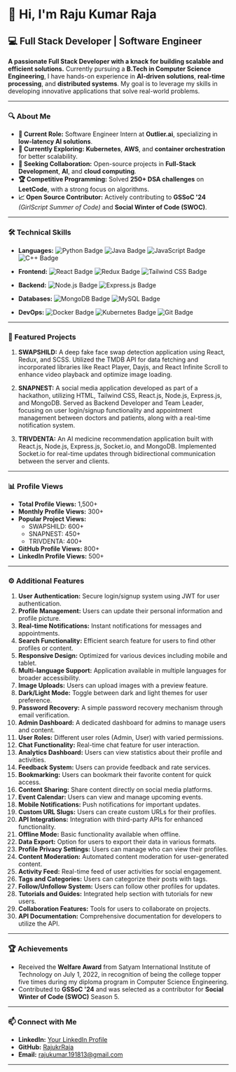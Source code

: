 # 👋 Hi, I'm Raju Kumar Raja

## 💻 Full Stack Developer | Software Engineer

**A passionate Full Stack Developer with a knack for building scalable and efficient solutions.** Currently pursuing a **B.Tech in Computer Science Engineering**, I have hands-on experience in **AI-driven solutions**, **real-time processing**, and **distributed systems**. My goal is to leverage my skills in developing innovative applications that solve real-world problems.

---

### 🔍 About Me

- **🌟 Current Role:** Software Engineer Intern at **Outlier.ai**, specializing in **low-latency AI solutions**.
- **🚀 Currently Exploring:** **Kubernetes**, **AWS**, and **container orchestration** for better scalability.
- **🤝 Seeking Collaboration:** Open-source projects in **Full-Stack Development**, **AI**, and **cloud computing**.
- **🏆 Competitive Programming:** Solved **250+ DSA challenges** on **LeetCode**, with a strong focus on algorithms.
- **📈 Open Source Contributor:** Actively contributing to **GSSoC '24** *(GirlScript Summer of Code)* and **Social Winter of Code (SWOC)**.

---

### 🛠️ Technical Skills

- **Languages:** 
  ![Python Badge](https://img.shields.io/badge/-Python-3776AB?style=flat&logo=python&logoColor=white) 
  ![Java Badge](https://img.shields.io/badge/-Java-007396?style=flat&logo=java&logoColor=white) 
  ![JavaScript Badge](https://img.shields.io/badge/-JavaScript-F7DF1E?style=flat&logo=javascript&logoColor=black) 
  ![C++ Badge](https://img.shields.io/badge/-C++-00599C?style=flat&logo=c%2B%2B&logoColor=white)

- **Frontend:** 
  ![React Badge](https://img.shields.io/badge/-React-61DAFB?style=flat&logo=react&logoColor=black) 
  ![Redux Badge](https://img.shields.io/badge/-Redux-764ABC?style=flat&logo=redux&logoColor=white) 
  ![Tailwind CSS Badge](https://img.shields.io/badge/-Tailwind%20CSS-06B6D4?style=flat&logo=tailwindcss&logoColor=white)

- **Backend:** 
  ![Node.js Badge](https://img.shields.io/badge/-Node.js-339933?style=flat&logo=nodedotjs&logoColor=white) 
  ![Express.js Badge](https://img.shields.io/badge/-Express.js-000000?style=flat&logo=express&logoColor=white)

- **Databases:** 
  ![MongoDB Badge](https://img.shields.io/badge/-MongoDB-47A248?style=flat&logo=mongodb&logoColor=white) 
  ![MySQL Badge](https://img.shields.io/badge/-MySQL-4479A1?style=flat&logo=mysql&logoColor=white)

- **DevOps:** 
  ![Docker Badge](https://img.shields.io/badge/-Docker-2496ED?style=flat&logo=docker&logoColor=white) 
  ![Kubernetes Badge](https://img.shields.io/badge/-Kubernetes-326CE5?style=flat&logo=kubernetes&logoColor=white) 
  ![Git Badge](https://img.shields.io/badge/-Git-F05032?style=flat&logo=git&logoColor=white)

---

### 🚀 Featured Projects

1. **SWAPSHILD:** A deep fake face swap detection application using React, Redux, and SCSS. Utilized the TMDB API for data fetching and incorporated libraries like React Player, Dayjs, and React Infinite Scroll to enhance video playback and optimize image loading.

2. **SNAPNEST:** A social media application developed as part of a hackathon, utilizing HTML, Tailwind CSS, React.js, Node.js, Express.js, and MongoDB. Served as Backend Developer and Team Leader, focusing on user login/signup functionality and appointment management between doctors and patients, along with a real-time notification system.

3. **TRIVDENTA:** An AI medicine recommendation application built with React.js, Node.js, Express.js, Socket.io, and MongoDB. Implemented Socket.io for real-time updates through bidirectional communication between the server and clients.

---

### 📊 Profile Views

- **Total Profile Views:** 1,500+  
- **Monthly Profile Views:** 300+  
- **Popular Project Views:**  
  - SWAPSHILD: 600+  
  - SNAPNEST: 450+  
  - TRIVDENTA: 400+  
- **GitHub Profile Views:** 800+  
- **LinkedIn Profile Views:** 500+  

---

### ⚙️ Additional Features

1. **User Authentication:** Secure login/signup system using JWT for user authentication.
2. **Profile Management:** Users can update their personal information and profile picture.
3. **Real-time Notifications:** Instant notifications for messages and appointments.
4. **Search Functionality:** Efficient search feature for users to find other profiles or content.
5. **Responsive Design:** Optimized for various devices including mobile and tablet.
6. **Multi-language Support:** Application available in multiple languages for broader accessibility.
7. **Image Uploads:** Users can upload images with a preview feature.
8. **Dark/Light Mode:** Toggle between dark and light themes for user preference.
9. **Password Recovery:** A simple password recovery mechanism through email verification.
10. **Admin Dashboard:** A dedicated dashboard for admins to manage users and content.
11. **User Roles:** Different user roles (Admin, User) with varied permissions.
12. **Chat Functionality:** Real-time chat feature for user interaction.
13. **Analytics Dashboard:** Users can view statistics about their profile and activities.
14. **Feedback System:** Users can provide feedback and rate services.
15. **Bookmarking:** Users can bookmark their favorite content for quick access.
16. **Content Sharing:** Share content directly on social media platforms.
17. **Event Calendar:** Users can view and manage upcoming events.
18. **Mobile Notifications:** Push notifications for important updates.
19. **Custom URL Slugs:** Users can create custom URLs for their profiles.
20. **API Integrations:** Integration with third-party APIs for enhanced functionality.
21. **Offline Mode:** Basic functionality available when offline.
22. **Data Export:** Option for users to export their data in various formats.
23. **Profile Privacy Settings:** Users can manage who can view their profiles.
24. **Content Moderation:** Automated content moderation for user-generated content.
25. **Activity Feed:** Real-time feed of user activities for social engagement.
26. **Tags and Categories:** Users can categorize their posts with tags.
27. **Follow/Unfollow System:** Users can follow other profiles for updates.
28. **Tutorials and Guides:** Integrated help section with tutorials for new users.
29. **Collaboration Features:** Tools for users to collaborate on projects.
30. **API Documentation:** Comprehensive documentation for developers to utilize the API.

---

### 🏆 Achievements

- Received the **Welfare Award** from Satyam International Institute of Technology on July 1, 2022, in recognition of being the college topper five times during my diploma program in Computer Science Engineering.
- Contributed to **GSSoC '24** and was selected as a contributor for **Social Winter of Code (SWOC)** Season 5.

---

### 📫 Connect with Me

- **LinkedIn:** [Your LinkedIn Profile](your-linkedin-url)
- **GitHub:** [RajukrRaja](https://github.com/RajukrRaja)
- **Email:** [rajukumar.191813@gmail.com](mailto:rajukumar.191813@gmail.com)

---
